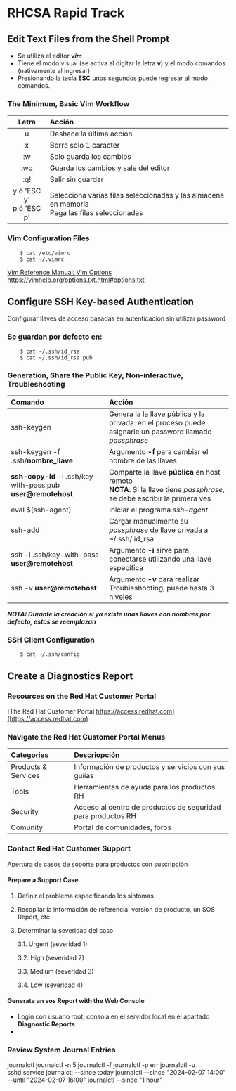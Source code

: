 # RHCSA Rapid Track

## Edit Text Files from the Shell Prompt

- Se utiliza el editor ***vim***
- Tiene el modo visual (se activa al digitar la letra **v**) y el modo comandos (nativamente al ingresar)
- Presionando la tecla **ESC** unos segundos puede regresar al modo comandos.

### The Minimum, Basic Vim Workflow

| Letra | Acción |
|:----: |:-----  |
| u     | Deshace la última acción|
| x     | Borra solo 1 caracter |
| :w    | Solo guarda los cambios|
| :wq   | Guarda los cambios y sale del editor |
| :q!   | Salir sin guardar |
| y ó 'ESC y' </br> p ó 'ESC  p' | Selecciona varias filas seleccionadas y las almacena en memoria </br> Pega las filas seleccionadas | 

### Vim Configuration Files

        $ cat /etc/vimrc
        $ cat ~/.vimrc
[Vim Reference Manual: Vim Options](https://vimhelp.org/options.txt.html#options.txt) https://vimhelp.org/options.txt.html#options.txt

## Configure SSH Key-based Authentication

Configurar llaves de acceso basadas en autenticación sin utilizar password

### Se guardan por defecto en:

        $ cat ~/.ssh/id_rsa
        $ cat ~/.ssh/id_rsa.pub

### Generation, Share the Public Key, Non-interactive, Troubleshooting

 | Comando | Acción |
 |:------- | :----- |
 | ssh-keygen | Genera la la llave pública y la privada: en el proceso puede asignarle un password llamado *passphrase* |
 | ssh-keygen -f .ssh/**nombre_llave** | Argumento **-f** para cambiar el nombre de las llaves |
 | **ssh-copy-id** -i .ssh/key-with-pass.pub **user@remotehost** | Comparte la llave **pública** en host remoto </br> **NOTA**: Si la llave tiene *passphrase*, se debe escribir la primera ves |
 | eval $(ssh-agent) | Iniciar el programa *ssh-agent* |
 | ssh-add | Cargar manualmente su *passphrase* de llave privada a ~/.ssh/ id_rsa |
 | ssh -i .ssh/key-with-pass **user@remotehost** | Argumento **-i** sirve para conectarse utilizando una llave específica |
 | ssh -v **user@remotehost** | Argumento **-v** para realizar Troubleshooting, puede hasta 3 niveles | 


 ***NOTA: Durante la creación si ya existe unas llaves con nombres por defecto, estos se reemplazan***

 ### SSH Client Configuration

        $ cat ~/.ssh/config

## Create a Diagnostics Report

 ### Resources on the Red Hat Customer Portal

  [The Red Hat Customer Portal https://access.redhat.com](https://access.redhat.com)

### Navigate the Red Hat Customer Portal Menus

 | Categories | Descriopción |
 |:---------- |:------------ |
 |Products & Services | Información de productos y servicios con sus guiías |
 |Tools | Herramientas de ayuda para los productos RH |
 |Security | Acceso al centro de productos de seguridad para productos RH |
 |Comunity | Portal de comunidades, foros |

### Contact Red Hat Customer Support

Apertura de casos de soporte para productos con suscripción

#### Prepare a Support Case

 1. Definir el problema especificando los síntomas
 2. Recopilar la información de referencia: version de producto, un SOS Report, etc
 3. Determinar la severidad del caso
      
      3.1. Urgent (severidad 1)
      
      3.2. High (severidad 2)
      
      3.3. Medium (severidad 3)
      
      3.4. Low (severidad 4)

#### Generate an sos Report with the Web Console

 - Login con usuario root, consola en el servidor local en el apartado **Diagnostic Reports**
 - 


### Review System Journal Entries

journalctl
journalctl -n 5
journalctl -f
journalctl -p err
journalctl -u sshd.service
journalctl --since today
journalctl --since "2024-02-07 14:00" --until "2024-02-07 16:00"
journalctl --since "1 hour" 
